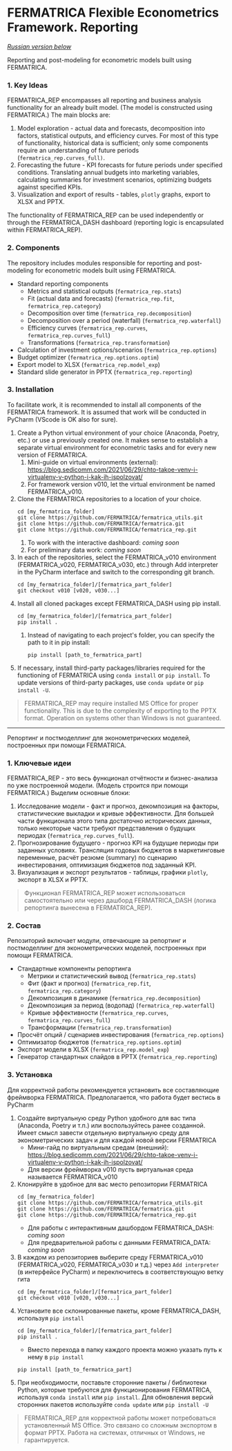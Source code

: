 # FERMATRICA Flexible Econometrics Framework. Reporting

[_Russian version below_](#RU)

Reporting and post-modeling for econometric models built using FERMATRICA.

### 1. Key Ideas

FERMATRICA_REP encompasses all reporting and business analysis functionality for an already built model. (The model is constructed using FERMATRICA.) The main blocks are:

1. Model exploration - actual data and forecasts, decomposition into factors, statistical outputs, and efficiency curves. For most of this type of functionality, historical data is sufficient; only some components require an understanding of future periods (`fermatrica_rep.curves_full)`.
2. Forecasting the future - KPI forecasts for future periods under specified conditions. Translating annual budgets into marketing variables, calculating summaries for investment scenarios, optimizing budgets against specified KPIs.
3. Visualization and export of results - tables, `plotly` graphs, export to XLSX and PPTX. 

The functionality of FERMATRICA_REP can be used independently or through the FERMATRICA_DASH dashboard (reporting logic is encapsulated within FERMATRICA_REP).

### 2. Components

The repository includes modules responsible for reporting and post-modeling for econometric models built using FERMATRICA.

- Standard reporting components
  - Metrics and statistical outputs (`fermatrica_rep.stats`)
  - Fit (actual data and forecasts) (`fermatrica_rep.fit`, `fermatrica_rep.category`)
  - Decomposition over time (`fermatrica_rep.decomposition`)
  - Decomposition over a period (waterfall) (`fermatrica_rep.waterfall`)
  - Efficiency curves (`fermatrica_rep.curves`, `fermatrica_rep.curves_full`)
  - Transformations (`fermatrica_rep.transformation`)
- Calculation of investment options/scenarios (`fermatrica_rep.options`)
- Budget optimizer (`fermatrica_rep.options.optim`)
- Export model to XLSX (`fermatrica_rep.model_exp`)
- Standard slide generator in PPTX (`fermatrica_rep.reporting`)

### 3. Installation

To facilitate work, it is recommended to install all components of the FERMATRICA framework. It is assumed that work will be conducted in PyCharm (VScode is OK also for sure).

1. Create a Python virtual environment of your choice (Anaconda, Poetry, etc.) or use a previously created one. It makes sense to establish a separate virtual environment for econometric tasks and for every new version of FERMATRICA.
    1. Mini-guide on virtual environments (external): https://blog.sedicomm.com/2021/06/29/chto-takoe-venv-i-virtualenv-v-python-i-kak-ih-ispolzovat/
    2. For framework version v010, let the virtual environment be named FERMATRICA_v010.
2. Clone the FERMATRICA repositories to a location of your choice.
    ```commandline
    cd [my_fermatrica_folder]
    git clone https://github.com/FERMATRICA/fermatrica_utils.git 
    git clone https://github.com/FERMATRICA/fermatrica.git
    git clone https://github.com/FERMATRICA/fermatrica_rep.git 
    ```
   1. To work with the interactive dashboard: _coming soon_
    2. For preliminary data work: _coming soon_
3. In each of the repositories, select the FERMATRICA_v010 environment (FERMATRICA_v020, FERMATRICA_v030, etc.) through Add interpreter in the PyCharm interface and switch to the corresponding git branch.
    ```commandline
    cd [my_fermatrica_folder]/[fermatrica_part_folder]
    git checkout v010 [v020, v030...]
    ```
4. Install all cloned packages except FERMATRICA_DASH using pip install.
    ```commandline
    cd [my_fermatrica_folder]/[fermatrica_part_folder]
    pip install .
    ```
   1. Instead of navigating to each project's folder, you can specify the path to it in pip install:
       ```commandline
       pip install [path_to_fermatrica_part]
       ```
5. If necessary, install third-party packages/libraries required for the functioning of FERMATRICA using `conda install` or `pip install`. To update versions of third-party packages, use `conda update` or `pip install -U`.

>FERMATRICA_REP may require installed MS Office for proper functionality. This is due to the complexity of exporting to the PPTX format. Operation on systems other than Windows is not guaranteed.

-------------------------------------

<a name="RU"></a>
Репортинг и постмоделлинг для эконометрических моделей, построенных при помощи FERMATRICA.

### 1. Ключевые идеи

FERMATRICA_REP - это весь функционал отчётности и бизнес-анализа по уже построенной модели. (Модель строится при помощи FERMATRICA.) Выделим основные блоки:

1. Исследование модели - факт и прогноз, декомпозиция на факторы, статистические выкладки и кривые эффективности. Для большей части функционала этого типа достаточно исторических данных, только некоторые части требуют представления о будущих периодах (`fermatrica_rep.curves_full`).
2. Прогнозирование будущего - прогноз KPI на будущие периоды при заданных условиях. Трансляция годовых бюджетов в маркетинговые переменные, расчёт резюме (summary) по сценарию инвестирования, оптимизация бюджетов под заданный KPI.
3. Визуализация и экспорт результатов - таблицы, графики `plotly`, экспорт в XLSX и PPTX.

> Функционал FERMATRICA_REP может использоваться самостоятельно или через дашборд FERMATRICA_DASH (логика репортинга вынесена в FERMATRICA_REP).

### 2. Состав

Репозиторий включает модули, отвечающие за репортинг и постмоделлинг для эконометрических моделей, построенных при помощи FERMATRICA.

- Стандартные компоненты репортинга
  - Метрики и статистический вывод (`fermatrica_rep.stats`)
  - Фит (факт и прогноз) (`fermatrica_rep.fit`, `fermatrica_rep.category`)
  - Декомпозиция в динамике (`fermatrica_rep.decomposition`)
  - Декомпозиция за период (водопад) (`fermatrica_rep.waterfall`)
  - Кривые эффективности (`fermatrica_rep.curves`, `fermatrica_rep.curves_full`)
  - Трансформации (`fermatrica_rep.transformation`)
- Просчёт опций / сценариев инвестирования (`fermatrica_rep.options`)
- Оптимизатор бюджетов (`fermatrica_rep.options.optim`)
- Экспорт модели в XLSX (`fermatrica_rep.model_exp`)
- Генератор стандартных слайдов в PPTX (`fermatrica_rep.reporting`)

### 3. Установка

Для корректной работы рекомендуется установить все составляющие фреймворка FERMATRICA. Предполагается, что работа будет вестись в PyCharm

1. Создайте виртуальную среду Python удобного для вас типа (Anaconda, Poetry и т.п.) или воспользуйтесь ранее созданной. Имеет смысл завести отдельную виртуальную среду для эконометрических задач и для каждой новой версии FERMATRICA
   - Мини-гайд по виртуальным средам (внешний): https://blog.sedicomm.com/2021/06/29/chto-takoe-venv-i-virtualenv-v-python-i-kak-ih-ispolzovat/
   - Для версии фреймворка v010 пусть виртуальная среда называется FERMATRICA_v010
2. Клонируйте в удобное для вас место репозитории FERMATRICA
    ```commandline
    cd [my_fermatrica_folder]
    git clone https://github.com/FERMATRICA/fermatrica_utils.git 
    git clone https://github.com/FERMATRICA/fermatrica.git
    git clone https://github.com/FERMATRICA/fermatrica_rep.git 
    ```
    - Для работы с интерактивным дашбордом FERMATRICA_DASH: _coming soon_
    - Для предварительной работы с данными FERMATRICA_DATA: _coming soon_
3. В каждом из репозиториев выберите среду FERMATRICA_v010 (FERMATRICA_v020, FERMATRICA_v030 и т.д.) через `Add interpreter` (в интерфейсе PyCharm) и переключитесь в соответствующую ветку гита
    ```commandline
    cd [my_fermatrica_folder]/[fermatrica_part_folder]
    git checkout v010 [v020, v030...]
    ```
4. Установите все склонированные пакеты, кроме FERMATRICA_DASH, используя `pip install`
    ```commandline
    cd [my_fermatrica_folder]/[fermatrica_part_folder]
    pip install .
    ```
   - Вместо перехода в папку каждого проекта можно указать путь к нему в `pip install`
   ```commandline
   pip install [path_to_fermatrica_part]
   ```
5. При необходимости, поставьте сторонние пакеты / библиотеки Python, которые требуются для функционирования FERMATRICA, используя `conda install` или `pip install`. Для обновления версий сторонних пакетов используйте `conda update` или `pip install -U`

> FERMATRICA_REP для корректной работы может потребоваться установленный MS Office. Это связано со сложным экспортом в формат PPTX. Работа на системах, отличных от Windows, не гарантируется.


